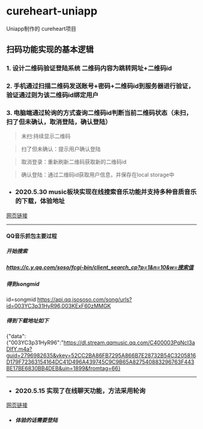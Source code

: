 
# cureheart-uniapp
Uniapp制作的 cureheart项目

## 扫码功能实现的基本逻辑
### 1. 设计二维码验证登陆系统 二维码内容为跳转网址+二维码id
### 2. 手机通过扫描二维码发送账号+密码+二维码id到服务器进行验证，验证通过则为该二维码id绑定用户
### 3. 电脑端通过轮询的方式查询二维码id判断当前二维码状态（未扫，扫了但未确认，取消登陆，确认登陆）

> 未扫:持续显示二维码

> 扫了但未确认：提示用户确认登陆

> 取消登录：重新刷新二维码获取新的二维码id

> 确认登陆：通过二维码id获取用户信息，并保存在local storage中


- ### 2020.5.30 music板块实现在线搜索音乐功能并支持多种音质音乐的下载，体验地址

<html>
<a href="http://116.62.47.156/static/cureheart/#/pages/music/music">网页链接</a>
</html>

---

#### QQ音乐抓包主要过程

##### 开始搜索
##### https://c.y.qq.com/soso/fcgi-bin/client_search_cp?p=1&n=10&w=搜索值

##### 得到songmid
id=songmid
https://api.qq.jsososo.com/song/urls?id=003YC3p31HyR96,003KExF60zMMGK

##### 得到下载地址如下
{"data":{"003YC3p31HyR96":"https://dl.stream.qqmusic.qq.com/C400003PqNcI3aDlfY.m4a?guid=2796982635&vkey=52CC2BA86FB7295A866B7E28732B54C3205816D179F72363154164DC41D496A439745C9C9B65A827540883296763F443BE17BE6830BB4DEB&uin=1899&fromtag=66}

---

- ### 2020.5.15 实现了在线聊天功能，方法采用轮询
<html>
<a href="http://116.62.47.156/static/cureheart/">网页链接</a>
</html>

- ##### 体验的话需要登陆

